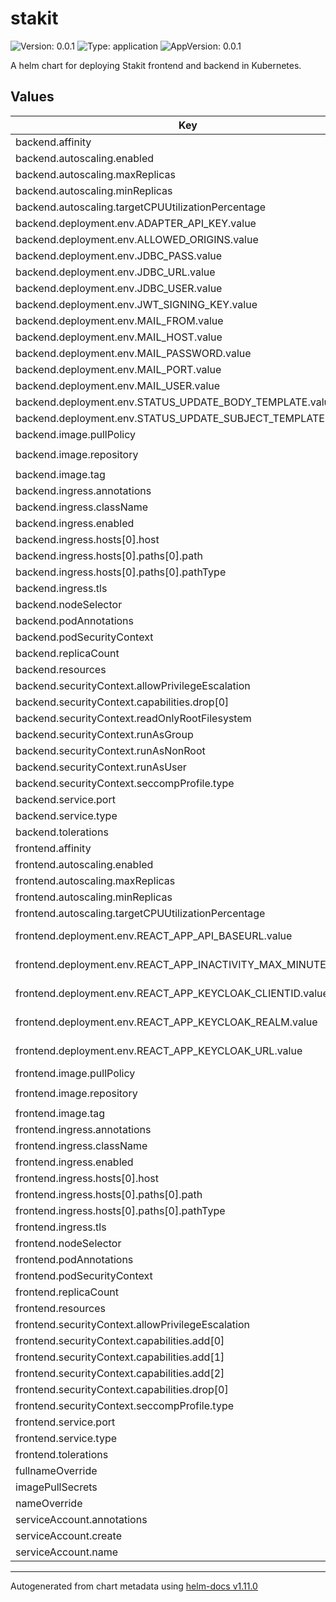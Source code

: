 # stakit

![Version: 0.0.1](https://img.shields.io/badge/Version-0.0.1-informational?style=flat-square) ![Type: application](https://img.shields.io/badge/Type-application-informational?style=flat-square) ![AppVersion: 0.0.1](https://img.shields.io/badge/AppVersion-0.0.1-informational?style=flat-square)

A helm chart for deploying Stakit frontend and backend in Kubernetes.

## Values

| Key | Type | Default | Description |
|-----|------|---------|-------------|
| backend.affinity | object | `{}` |  |
| backend.autoscaling.enabled | bool | `false` |  |
| backend.autoscaling.maxReplicas | int | `100` |  |
| backend.autoscaling.minReplicas | int | `1` |  |
| backend.autoscaling.targetCPUUtilizationPercentage | int | `80` |  |
| backend.deployment.env.ADAPTER_API_KEY.value | string | `nil` |  |
| backend.deployment.env.ALLOWED_ORIGINS.value | string | `nil` |  |
| backend.deployment.env.JDBC_PASS.value | string | `nil` |  |
| backend.deployment.env.JDBC_URL.value | string | `nil` |  |
| backend.deployment.env.JDBC_USER.value | string | `nil` |  |
| backend.deployment.env.JWT_SIGNING_KEY.value | string | `nil` |  |
| backend.deployment.env.MAIL_FROM.value | string | `nil` |  |
| backend.deployment.env.MAIL_HOST.value | string | `nil` |  |
| backend.deployment.env.MAIL_PASSWORD.value | string | `nil` |  |
| backend.deployment.env.MAIL_PORT.value | int | `587` |  |
| backend.deployment.env.MAIL_USER.value | string | `nil` |  |
| backend.deployment.env.STATUS_UPDATE_BODY_TEMPLATE.value | string | `nil` |  |
| backend.deployment.env.STATUS_UPDATE_SUBJECT_TEMPLATE.value | string | `nil` |  |
| backend.image.pullPolicy | string | `"IfNotPresent"` |  |
| backend.image.repository | string | `"kvalitetsit/stakit-backend"` |  |
| backend.image.tag | string | `"dev"` |  |
| backend.ingress.annotations | object | `{}` |  |
| backend.ingress.className | string | `""` |  |
| backend.ingress.enabled | bool | `false` |  |
| backend.ingress.hosts[0].host | string | `"chart-example.local"` |  |
| backend.ingress.hosts[0].paths[0].path | string | `"/"` |  |
| backend.ingress.hosts[0].paths[0].pathType | string | `"ImplementationSpecific"` |  |
| backend.ingress.tls | list | `[]` |  |
| backend.nodeSelector | object | `{}` |  |
| backend.podAnnotations | object | `{}` |  |
| backend.podSecurityContext | object | `{}` |  |
| backend.replicaCount | int | `1` |  |
| backend.resources | object | `{}` |  |
| backend.securityContext.allowPrivilegeEscalation | bool | `false` |  |
| backend.securityContext.capabilities.drop[0] | string | `"ALL"` |  |
| backend.securityContext.readOnlyRootFilesystem | bool | `true` |  |
| backend.securityContext.runAsGroup | int | `11000` |  |
| backend.securityContext.runAsNonRoot | bool | `true` |  |
| backend.securityContext.runAsUser | int | `11000` |  |
| backend.securityContext.seccompProfile.type | string | `"RuntimeDefault"` |  |
| backend.service.port | int | `8080` |  |
| backend.service.type | string | `"ClusterIP"` |  |
| backend.tolerations | list | `[]` |  |
| frontend.affinity | object | `{}` |  |
| frontend.autoscaling.enabled | bool | `false` |  |
| frontend.autoscaling.maxReplicas | int | `100` |  |
| frontend.autoscaling.minReplicas | int | `1` |  |
| frontend.autoscaling.targetCPUUtilizationPercentage | int | `80` |  |
| frontend.deployment.env.REACT_APP_API_BASEURL.value | string | `"api/v1/"` | API base url |
| frontend.deployment.env.REACT_APP_INACTIVITY_MAX_MINUTES.value | string | `"30"` | Max inactivity |
| frontend.deployment.env.REACT_APP_KEYCLOAK_CLIENTID.value | string | `nil` | Keycloak client id.  |
| frontend.deployment.env.REACT_APP_KEYCLOAK_REALM.value | string | `nil` | Keycloak realm.  |
| frontend.deployment.env.REACT_APP_KEYCLOAK_URL.value | string | `nil` | Keycloak endpoint.  |
| frontend.image.pullPolicy | string | `"IfNotPresent"` |  |
| frontend.image.repository | string | `"kvalitetsit/stakit-frontend"` |  |
| frontend.image.tag | string | `"dev"` |  |
| frontend.ingress.annotations | object | `{}` |  |
| frontend.ingress.className | string | `""` |  |
| frontend.ingress.enabled | bool | `false` |  |
| frontend.ingress.hosts[0].host | string | `"chart-example.local"` |  |
| frontend.ingress.hosts[0].paths[0].path | string | `"/"` |  |
| frontend.ingress.hosts[0].paths[0].pathType | string | `"ImplementationSpecific"` |  |
| frontend.ingress.tls | list | `[]` |  |
| frontend.nodeSelector | object | `{}` |  |
| frontend.podAnnotations | object | `{}` |  |
| frontend.podSecurityContext | object | `{}` |  |
| frontend.replicaCount | int | `1` |  |
| frontend.resources | object | `{}` |  |
| frontend.securityContext.allowPrivilegeEscalation | bool | `false` |  |
| frontend.securityContext.capabilities.add[0] | string | `"CAP_CHOWN"` |  |
| frontend.securityContext.capabilities.add[1] | string | `"CAP_SETGID"` |  |
| frontend.securityContext.capabilities.add[2] | string | `"CAP_SETUID"` |  |
| frontend.securityContext.capabilities.drop[0] | string | `"ALL"` |  |
| frontend.securityContext.seccompProfile.type | string | `"RuntimeDefault"` |  |
| frontend.service.port | int | `80` |  |
| frontend.service.type | string | `"ClusterIP"` |  |
| frontend.tolerations | list | `[]` |  |
| fullnameOverride | string | `""` |  |
| imagePullSecrets | list | `[]` |  |
| nameOverride | string | `""` |  |
| serviceAccount.annotations | object | `{}` |  |
| serviceAccount.create | bool | `true` |  |
| serviceAccount.name | string | `""` |  |

----------------------------------------------
Autogenerated from chart metadata using [helm-docs v1.11.0](https://github.com/norwoodj/helm-docs/releases/v1.11.0)
